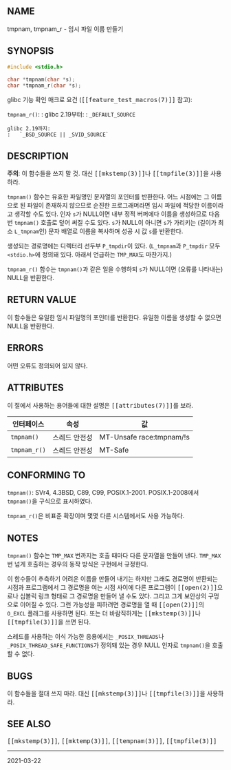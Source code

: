 ## NAME

tmpnam, tmpnam_r - 임시 파일 이름 만들기

## SYNOPSIS

```c
#include <stdio.h>

char *tmpnam(char *s);
char *tmpnam_r(char *s);
```

glibc 기능 확인 매크로 요건 (<tt>[[feature_test_macros(7)]]</tt> 참고):

`tmpnam_r()`:
:   glibc 2.19부터:
    :   `_DEFAULT_SOURCE`

    glibc 2.19까지:
    :   `_BSD_SOURCE || _SVID_SOURCE`

## DESCRIPTION

**주의**: 이 함수들을 쓰지 말 것. 대신 <tt>[[mkstemp(3)]]</tt>나 <tt>[[tmpfile(3)]]</tt>을 사용하라.

`tmpnam()` 함수는 유효한 파일명인 문자열의 포인터를 반환한다. 어느 시점에는 그 이름으로 된 파일이 존재하지 않으므로 순진한 프로그래머라면 임시 파일에 적당한 이름이라고 생각할 수도 있다. 인자 `s`가 NULL이면 내부 정적 버퍼에다 이름을 생성하므로 다음 번 `tmpnam()` 호출로 덮어 써질 수도 있다. `s`가 NULL이 아니면 `s`가 가리키는 (길이가 최소 `L_tmpnam`인) 문자 배열로 이름을 복사하며 성공 시 값 `s`를 반환한다.

생성되는 경로명에는 디렉터리 선두부 `P_tmpdir`이 있다. (`L_tmpnam`과 `P_tmpdir` 모두 `<stdio.h>`에 정의돼 있다. 아래서 언급하는 `TMP_MAX`도 마찬가지.)

`tmpnam_r()` 함수는 `tmpnam()`과 같은 일을 수행하되 `s`가 NULL이면 (오류를 나타내는) NULL을 반환한다.

## RETURN VALUE

이 함수들은 유일한 임시 파일명의 포인터를 반환한다. 유일한 이름을 생성할 수 없으면 NULL을 반환한다.

## ERRORS

어떤 오류도 정의되어 있지 않다.

## ATTRIBUTES

이 절에서 사용하는 용어들에 대한 설명은 <tt>[[attributes(7)]]</tt>를 보라.

| 인터페이스 | 속성 | 값 |
| --- | --- | --- |
| `tmpnam()` | 스레드 안전성 | MT-Unsafe race:tmpnam/!s |
| `tmpnam_r()` | 스레드 안전성 | MT-Safe |

## CONFORMING TO

`tmpnam()`: SVr4, 4.3BSD, C89, C99, POSIX.1-2001. POSIX.1-2008에서 `tmpnam()`을 구식으로 표시하였다.

`tmpnam_r()`은 비표준 확장이며 몇몇 다른 시스템에서도 사용 가능하다.

## NOTES

`tmpnam()` 함수는 `TMP_MAX` 번까지는 호출 때마다 다른 문자열을 만들어 낸다. `TMP_MAX` 번 넘게 호출하는 경우의 동작 방식은 구현에서 규정한다.

이 함수들이 추측하기 어려운 이름을 만들어 내기는 하지만 그래도 경로명이 반환되는 시점과 프로그램에서 그 경로명을 여는 시점 사이에 다른 프로그램이 <tt>[[open(2)]]</tt>으로나 심볼릭 링크 형태로 그 경로명을 만들어 낼 수도 있다. 그리고 그게 보안상의 구멍으로 이어질 수 있다. 그런 가능성을 피하려면 경로명을 열 때 <tt>[[open(2)]]</tt>의 `O_EXCL` 플래그를 사용하면 된다. 또는 더 바람직하게는 <tt>[[mkstemp(3)]]</tt>나 <tt>[[tmpfile(3)]]</tt>을 쓰면 된다.

스레드를 사용하는 이식 가능한 응용에서는 `_POSIX_THREADS`나 `_POSIX_THREAD_SAFE_FUNCTIONS`가 정의돼 있는 경우 NULL 인자로 `tmpnam()`을 호출할 수 없다.

## BUGS

이 함수들을 절대 쓰지 마라. 대신 <tt>[[mkstemp(3)]]</tt>나 <tt>[[tmpfile(3)]]</tt>을 사용하라.

## SEE ALSO

<tt>[[mkstemp(3)]]</tt>, <tt>[[mktemp(3)]]</tt>, <tt>[[tempnam(3)]]</tt>, <tt>[[tmpfile(3)]]</tt>

----

2021-03-22
